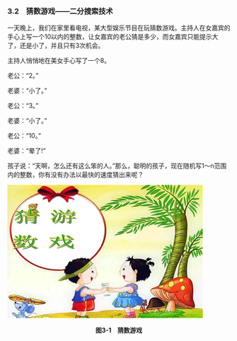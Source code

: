 ### 3.2　猜数游戏——二分搜索技术

一天晚上，我们在家里看电视，某大型娱乐节目在玩猜数游戏。主持人在女嘉宾的手心上写一个10以内的整数，让女嘉宾的老公猜是多少，而女嘉宾只能提示大了，还是小了，并且只有3次机会。

主持人悄悄地在美女手心写了一个8。

老公：“2。”

老婆：“小了。”

老公：“3。”

老婆：“小了。”

老公：“10。”

老婆：“晕了!”

孩子说：“天啊，怎么还有这么笨的人。”那么，聪明的孩子，现在随机写1～n范围内的整数，你有没有办法以最快的速度猜出来呢？

![146.png](../images/146.png)
<center class="my_markdown"><b class="my_markdown">图3-1　猜数游戏</b></center>

